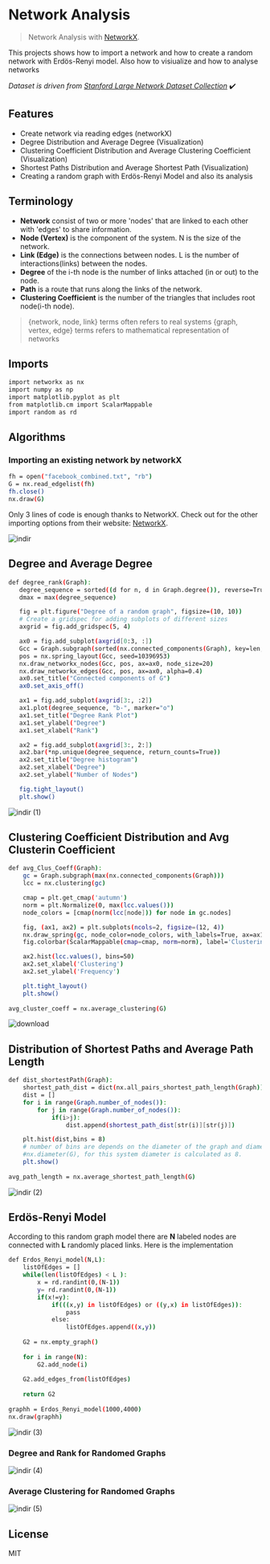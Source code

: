 # Network Analysis
> Network Analysis with [NetworkX](https://networkx.org/documentation/stable/index.html).


This projects shows how to import a network and how to create a random network with Erdös-Renyi model. Also how to visiualize and how to analyse networks

*Dataset is driven from [Stanford Large Network Dataset Collection](http://snap.stanford.edu/data/index.html)* ✔️

## Features

- Create network via reading edges (networkX)
- Degree Distribution and Average Degree (Visualization)
- Clustering Coefficient Distribution and Average Clustering Coefficient (Visualization)
- Shortest Paths Distribution and Average Shortest Path (Visualization)
- Creating a random graph with Erdös-Renyi Model and also its analysis

## Terminology
- **Network** consist of two or more 'nodes' that are linked to each other with 'edges' to share information. 
- **Node (Vertex)** is the component of the system. N is the size of the network. 
- **Link (Edge)** is the connections between nodes. L is the number of interactions(links) between the nodes. 
- **Degree** of the i-th node is the number of links attached (in or out) to the node. 
- **Path** is a route that runs along the links of the network. 
- **Clustering Coefficient** is the number of the triangles that includes root node(i-th node).

> {network, node, link} terms often refers to real systems
> {graph, vertex, edge} terms refers to mathematical representation of networks

## Imports
```sh
import networkx as nx
import numpy as np
import matplotlib.pyplot as plt
from matplotlib.cm import ScalarMappable
import random as rd
```
## Algorithms

### Importing an existing network by networkX

```sh
fh = open("facebook_combined.txt", "rb")
G = nx.read_edgelist(fh)
fh.close()
nx.draw(G)
```
 Only 3 lines of code is enough thanks to NetworkX. Check out for the other importing options from their website: [NetworkX](https://networkx.org/documentation/stable/reference/readwrite/generated/networkx.readwrite.edgelist.read_edgelist.html).
 
 ![indir](https://user-images.githubusercontent.com/44343742/205502891-2e08ed36-a610-4d0c-ac1f-97f26ce8930e.png)

 
 ## Degree and Average Degree
 ```sh
 def degree_rank(Graph):
    degree_sequence = sorted((d for n, d in Graph.degree()), reverse=True)
    dmax = max(degree_sequence)

    fig = plt.figure("Degree of a random graph", figsize=(10, 10))
    # Create a gridspec for adding subplots of different sizes
    axgrid = fig.add_gridspec(5, 4)

    ax0 = fig.add_subplot(axgrid[0:3, :])
    Gcc = Graph.subgraph(sorted(nx.connected_components(Graph), key=len, reverse=True)[0])
    pos = nx.spring_layout(Gcc, seed=10396953)
    nx.draw_networkx_nodes(Gcc, pos, ax=ax0, node_size=20)
    nx.draw_networkx_edges(Gcc, pos, ax=ax0, alpha=0.4)
    ax0.set_title("Connected components of G")
    ax0.set_axis_off()

    ax1 = fig.add_subplot(axgrid[3:, :2])
    ax1.plot(degree_sequence, "b-", marker="o")
    ax1.set_title("Degree Rank Plot")
    ax1.set_ylabel("Degree")
    ax1.set_xlabel("Rank")

    ax2 = fig.add_subplot(axgrid[3:, 2:])
    ax2.bar(*np.unique(degree_sequence, return_counts=True))
    ax2.set_title("Degree histogram")
    ax2.set_xlabel("Degree")
    ax2.set_ylabel("Number of Nodes")

    fig.tight_layout()
    plt.show()
```
![indir (1)](https://user-images.githubusercontent.com/44343742/205502915-25026a5f-ea7f-4266-962b-5e7c7ae3d6bf.png)


## Clustering Coefficient Distribution and Avg Clusterin Coefficient
```sh
def avg_Clus_Coeff(Graph):
    gc = Graph.subgraph(max(nx.connected_components(Graph)))
    lcc = nx.clustering(gc)

    cmap = plt.get_cmap('autumn')
    norm = plt.Normalize(0, max(lcc.values()))
    node_colors = [cmap(norm(lcc[node])) for node in gc.nodes]

    fig, (ax1, ax2) = plt.subplots(ncols=2, figsize=(12, 4))
    nx.draw_spring(gc, node_color=node_colors, with_labels=True, ax=ax1)
    fig.colorbar(ScalarMappable(cmap=cmap, norm=norm), label='Clustering', shrink=0.95, ax=ax1)

    ax2.hist(lcc.values(), bins=50)
    ax2.set_xlabel('Clustering')
    ax2.set_ylabel('Frequency')

    plt.tight_layout()
    plt.show()
    
avg_cluster_coeff = nx.average_clustering(G)
```

![download](https://user-images.githubusercontent.com/44343742/205502924-8445b20f-7754-4eda-ad78-20fdbe6bb7c9.png)


## Distribution of Shortest Paths and Average Path Length
```sh
def dist_shortestPath(Graph):
    shortest_path_dist = dict(nx.all_pairs_shortest_path_length(Graph))
    dist = []
    for i in range(Graph.number_of_nodes()):
        for j in range(Graph.number_of_nodes()):
            if(i>j):
                dist.append(shortest_path_dist[str(i)][str(j)])

    plt.hist(dist,bins = 8)
    # number of bins are depends on the diameter of the graph and diameter can be found easiliy with
    #nx.diameter(G), for this system diameter is calculated as 8.
    plt.show()
    
avg_path_length = nx.average_shortest_path_length(G)
```
![indir (2)](https://user-images.githubusercontent.com/44343742/205502946-1fd5c7e4-2780-467f-8bfc-2ee1a3015878.png)


## Erdös-Renyi Model

According to this random graph model there are **N** labeled nodes are connected with **L** randomly placed links. Here is the implementation

```sh
def Erdos_Renyi_model(N,L):
    listOfEdges = []
    while(len(listOfEdges) < L ):
        x = rd.randint(0,(N-1))
        y= rd.randint(0,(N-1))
        if(x!=y):
            if(((x,y) in listOfEdges) or ((y,x) in listOfEdges)):
                pass
            else:
                listOfEdges.append((x,y))
    
    G2 = nx.empty_graph()
    
    for i in range(N):
        G2.add_node(i)
    
    G2.add_edges_from(listOfEdges)
        
    return G2
    
graphh = Erdos_Renyi_model(1000,4000)
nx.draw(graphh)
```
![indir (3)](https://user-images.githubusercontent.com/44343742/205502960-ff9e29ea-64cf-46a9-92ee-79c5fb191f83.png)


### Degree and Rank for Randomed Graphs
![indir (4)](https://user-images.githubusercontent.com/44343742/205502969-4348c61f-92d3-4ffd-8cae-e50ac7dba40e.png)

### Average Clustering for Randomed Graphs
![indir (5)](https://user-images.githubusercontent.com/44343742/205502976-4da77761-0b30-43b8-8ac9-ec17683dd068.png)


## License

MIT

